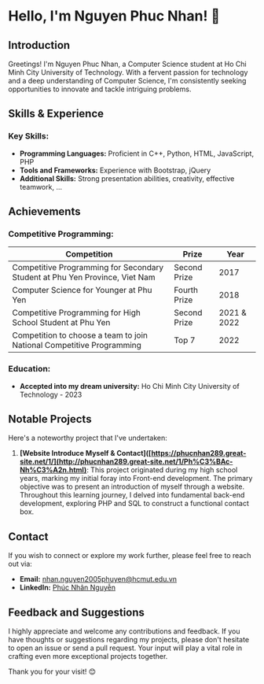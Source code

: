 # Hello, I'm Nguyen Phuc Nhan! 👋

## Introduction

Greetings! I'm Nguyen Phuc Nhan, a Computer Science student at Ho Chi Minh City University of Technology. With a fervent passion for technology and a deep understanding of Computer Science, I'm consistently seeking opportunities to innovate and tackle intriguing problems.

## Skills & Experience

### Key Skills:
- **Programming Languages:** Proficient in C++, Python, HTML, JavaScript, PHP
- **Tools and Frameworks:** Experience with Bootstrap, jQuery
- **Additional Skills:** Strong presentation abilities, creativity, effective teamwork, ...

## Achievements

### Competitive Programming:

| Competition                                                  | Prize           | Year   |
|--------------------------------------------------------------|-----------------|--------|
| Competitive Programming for Secondary Student at Phu Yen Province, Viet Nam | Second Prize    | 2017   |
| Computer Science for Younger at Phu Yen                        | Fourth Prize    | 2018   |
| Competitive Programming for High School Student at Phu Yen      | Second Prize    | 2021 & 2022 |
| Competition to choose a team to join National Competitive Programming | Top 7         | 2022   |

### Education:
- **Accepted into my dream university:** Ho Chi Minh City University of Technology - 2023

## Notable Projects

Here's a noteworthy project that I've undertaken:

1. **[Website Introduce Myself & Contact]([https://phucnhan289.great-site.net/1/](http://phucnhan289.great-site.net/1/Ph%C3%BAc-Nh%C3%A2n.html)**:
   This project originated during my high school years, marking my initial foray into Front-end development. The primary objective was to present an introduction of myself through a website. Throughout this learning journey, I delved into fundamental back-end development, exploring PHP and SQL to construct a functional contact box.

## Contact

If you wish to connect or explore my work further, please feel free to reach out via:

- **Email:** nhan.nguyen2005phuyen@hcmut.edu.vn
- **LinkedIn:** [Phúc Nhân Nguyễn](https://www.linkedin.com/in/ph%C3%BAc-nh%C3%A2n-nguy%E1%BB%85n-778b26275/)

## Feedback and Suggestions

I highly appreciate and welcome any contributions and feedback. If you have thoughts or suggestions regarding my projects, please don't hesitate to open an issue or send a pull request. Your input will play a vital role in crafting even more exceptional projects together.

Thank you for your visit! 😊
